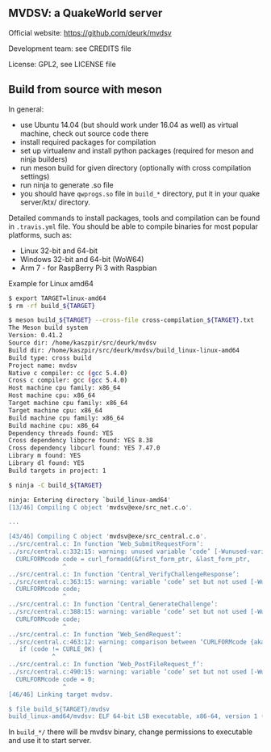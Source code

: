 MVDSV: a QuakeWorld server
--------------------------

Official website:
  https://github.com/deurk/mvdsv

Development team:
  see CREDITS file

License:
  GPL2, see LICENSE file


Build from source with meson
----------------------------

In general:

- use Ubuntu 14.04 (but should work under 16.04 as well) as virtual machine, check out source code there
- install required packages for compilation
- set up virtualenv and install python packages (required for meson and ninja builders)
- run meson build for given directory (optionally with cross compilation settings)
- run ninja to generate .so file
- you should have ``qwprogs.so`` file in ``build_*`` directory, put it in your quake server/ktx/ directory.

Detailed commands to install packages, tools and compilation can be found in ``.travis.yml`` file.
You should be able to compile binaries for most popular platforms, such as:

- Linux 32-bit and 64-bit
- Windows 32-bit and 64-bit (WoW64)
- Arm 7 - for RaspBerry Pi 3 with Raspbian

Example for Linux amd64

```bash
$ export TARGET=linux-amd64
$ rm -rf build_${TARGET}

$ meson build_${TARGET} --cross-file cross-compilation_${TARGET}.txt
The Meson build system
Version: 0.41.2
Source dir: /home/kaszpir/src/deurk/mvdsv
Build dir: /home/kaszpir/src/deurk/mvdsv/build_linux-linux-amd64
Build type: cross build
Project name: mvdsv
Native c compiler: cc (gcc 5.4.0)
Cross c compiler: gcc (gcc 5.4.0)
Host machine cpu family: x86_64
Host machine cpu: x86_64
Target machine cpu family: x86_64
Target machine cpu: x86_64
Build machine cpu family: x86_64
Build machine cpu: x86_64
Dependency threads found: YES
Cross dependency libpcre found: YES 8.38
Cross dependency libcurl found: YES 7.47.0
Library m found: YES
Library dl found: YES
Build targets in project: 1

$ ninja -C build_${TARGET}

ninja: Entering directory `build_linux-amd64'
[13/46] Compiling C object 'mvdsv@exe/src_net.c.o'.

...

[43/46] Compiling C object 'mvdsv@exe/src_central.c.o'.
../src/central.c: In function ‘Web_SubmitRequestForm’:
../src/central.c:332:15: warning: unused variable ‘code’ [-Wunused-variable]
  CURLFORMcode code = curl_formadd(&first_form_ptr, &last_form_ptr,
               ^
../src/central.c: In function ‘Central_VerifyChallengeResponse’:
../src/central.c:363:15: warning: variable ‘code’ set but not used [-Wunused-but-set-variable]
  CURLFORMcode code;
               ^
../src/central.c: In function ‘Central_GenerateChallenge’:
../src/central.c:388:15: warning: variable ‘code’ set but not used [-Wunused-but-set-variable]
  CURLFORMcode code;
               ^
../src/central.c: In function ‘Web_SendRequest’:
../src/central.c:463:12: warning: comparison between ‘CURLFORMcode {aka enum <anonymous>}’ and ‘enum <anonymous>’ [-Wenum-compare]
   if (code != CURLE_OK) {
            ^
../src/central.c: In function ‘Web_PostFileRequest_f’:
../src/central.c:490:15: warning: variable ‘code’ set but not used [-Wunused-but-set-variable]
  CURLFORMcode code = 0;
               ^
[46/46] Linking target mvdsv.

$ file build_${TARGET}/mvdsv
build_linux-amd64/mvdsv: ELF 64-bit LSB executable, x86-64, version 1 (SYSV), dynamically linked, interpreter /lib64/ld-linux-x86-64.so.2, for GNU/Linux 2.6.32, BuildID[sha1]=dedd6661cff55d457b15d2641c02baaf7be9a8b1, not stripped


```

In ``build_*/`` there will be mvdsv binary, change permissions to executable and use it to start server.
